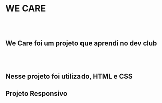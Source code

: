 <h1> WE CARE </h1>
<br>
<br>

<h2> We Care foi um projeto que aprendi no dev club</h2>
<br>
<br> 
<h2> Nesse projeto foi utilizado, HTML e CSS</h2>

<h2> Projeto Responsivo</h2>

